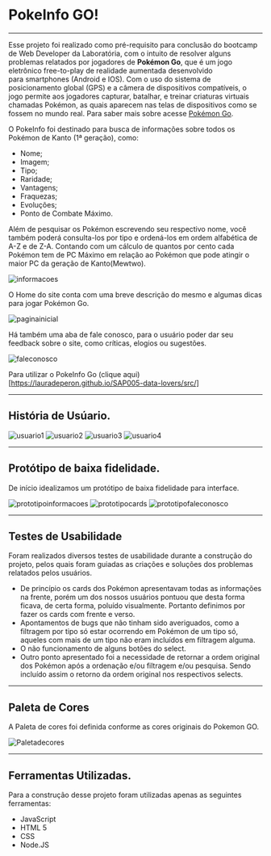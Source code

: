 # PokeInfo GO!

***

Esse projeto foi realizado como pré-requisito para conclusão do bootcamp de Web Developer da Laboratória, com o intuito de resolver alguns problemas relatados por jogadores de **Pokémon Go**, que é um jogo eletrônico free-to-play de realidade aumentada desenvolvido para smartphones (Android e IOS). Com o uso do sistema de posicionamento global (GPS) e a câmera de dispositivos compatíveis, o jogo permite aos jogadores capturar, batalhar, e treinar criaturas virtuais chamadas Pokémon, as quais aparecem nas telas de dispositivos como se fossem no mundo real. 
Para saber mais sobre acesse [Pokémon Go](https://pokemongolive.com/pt_br/).

O PokeInfo foi destinado para busca de informações sobre todos os Pokémon de Kanto (1ª geração), como:
* Nome;
* Imagem;
* Tipo;
* Raridade;
* Vantagens;
* Fraquezas;
* Evoluções;
* Ponto de Combate Máximo.
    
Além de pesquisar os Pokémon escrevendo seu respectivo nome, você também poderá consulta-los por tipo e ordená-los em ordem alfabética de A-Z e de Z-A. Contando com um cálculo de quantos por cento cada Pokémon tem de PC Máximo em relação ao Pokémon que pode atingir o maior PC da geração de Kanto(Mewtwo).

![informacoes](src\imagens\info-pokemon.png)

O Home do site conta com uma breve descrição do mesmo e algumas dicas para jogar Pokémon Go. 

![paginainicial](src\imagens\pagina-inicial.png)

Há também uma aba de fale conosco, para o usuário poder dar seu feedback sobre o site, como críticas, elogios ou sugestões.

![faleconosco](src\imagens\fale-conosco.png)

Para utilizar o PokeInfo Go (clique aqui)[https://lauradeperon.github.io/SAP005-data-lovers/src/]

***

## História de Usúario.

![usuario1](src\imagens\historia1.jpg)
![usuario2](src\imagens\historia2.jpg)
![usuario3](src\imagens\historia3.jpg)
![usuario4](src\imagens\historia4.jpg)

***

## Protótipo de baixa fidelidade.

De início idealizamos um protótipo de baixa fidelidade para interface.

![prototipoinformacoes](src\imagens\prototipo1.jpg)
![prototipocards](src\imagens\prototipo2.jpg)
![prototipofaleconosco](src\imagens\prototipo3.jpg)

***

## Testes de Usabilidade 

Foram realizados diversos testes de usabilidade durante a construção do projeto, pelos quais foram guiadas as criações e soluções dos problemas relatados pelos usuários. 
* De princípio os cards dos Pokémon apresentavam todas as informações na frente, porém um dos nossos usuários pontuou que desta forma ficava, de certa forma, poluído visualmente. Portanto definimos por fazer os cards com frente e verso. 
* Apontamentos de bugs que não tinham sido averiguados, como a filtragem por tipo só estar ocorrendo em Pokémon de um tipo só, aqueles com mais de um tipo não eram incluídos em filtragem alguma. 
* O não funcionamento de alguns botões do select.
* Outro ponto apresentado foi a necessidade de retornar a ordem original dos Pokémon após a ordenação e/ou filtragem e/ou pesquisa. Sendo incluído assim o retorno da ordem original nos respectivos selects.

***

## Paleta de Cores

A Paleta de cores foi definida conforme as cores originais do Pokemon GO.

![Paletadecores](src\imagens\paletadecores.jpeg)

***

## Ferramentas Utilizadas.

Para a construção desse projeto foram utilizadas apenas as seguintes ferramentas:

* JavaScript
* HTML 5
* CSS
* Node.JS
